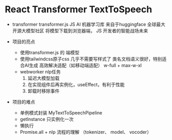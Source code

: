 # React Transformer TextToSpeech

- transformer
    transformer.js JS AI 机器学习库
    来自于huggingface 全球最大开源大模型社区
    将模型下载到浏览器端， JS 开发者的智能战场未来

- 项目的亮点    
    - 使用transformer.js 的 端模型
    - 使用tailwindcss原子css 几乎不需要写样式了
        类名文档语义很好，特别适合AI生成
        高效解决适配（如移动端适配） w-full + max-w-xl
    - webworker nlp任务
        1. 延迟大模型加载
        2. 在实现组件后再实例化，useEffect，有利于性能
        3. 卸载时移除事件
- 项目的难点    
    - 单例模式封装 MyTextToSpeechPipeline
    - getInstance 只实例化一次
    - 懒执行 
    - Promise.all + nlp 流程的理解 （tokenizer、 model、 vocoder）